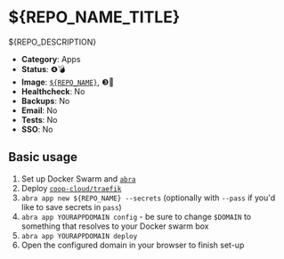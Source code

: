 # ${REPO_NAME_TITLE}

${REPO_DESCRIPTION}

<!-- metadata -->
* **Category**: Apps
* **Status**: ❹💣
* **Image**: [`${REPO_NAME}`](https://hub.docker.com/r/${REPO_NAME}/${REPO_NAME}), ❸🍎
* **Healthcheck**: No
* **Backups**: No
* **Email**: No
* **Tests**: No
* **SSO**: No
<!-- endmetadata -->

## Basic usage

1. Set up Docker Swarm and [`abra`]
2. Deploy [`coop-cloud/traefik`]
3. `abra app new ${REPO_NAME} --secrets` (optionally with `--pass` if you'd like
   to save secrets in `pass`)
4. `abra app YOURAPPDOMAIN config` - be sure to change `$DOMAIN` to something that resolves to
   your Docker swarm box
5. `abra app YOURAPPDOMAIN deploy`
6. Open the configured domain in your browser to finish set-up

[`abra`]: https://git.autonomic.zone/autonomic-cooperative/abra
[`coop-cloud/traefik`]: https://git.autonomic.zone/coop-cloud/traefik
